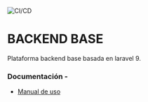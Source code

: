![CI/CD](https://github.com/MarbelVega/backend/blob/master/docs/actions/workflows/ci/badge.svg?event=push)

# BACKEND BASE

Plataforma backend base basada en laravel 9.

### Documentación -

* [Manual de uso](./docs/use.md)
